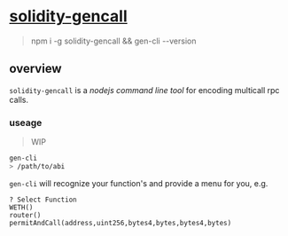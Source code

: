 # [solidity-gencall](#)

> npm i -g solidity-gencall && gen-cli --version

## overview

`solidity-gencall` is a *nodejs command line tool* for encoding multicall rpc calls.

### useage 

> WIP

```bash
gen-cli
> /path/to/abi
```
`gen-cli` will recognize your function's and provide a menu for you, e.g.

```
? Select Function
WETH()
router()
permitAndCall(address,uint256,bytes4,bytes,bytes4,bytes)
```
